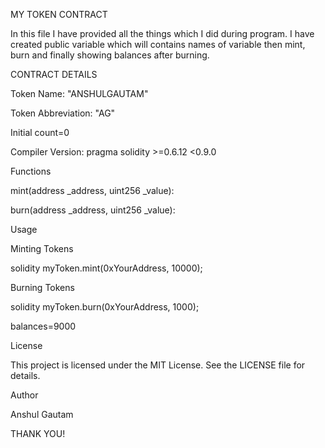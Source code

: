 MY TOKEN CONTRACT

In this file I have provided all the things which I did during program. I have created public variable which will contains names of variable then mint, burn and finally showing balances after burning.

CONTRACT DETAILS

Token Name: "ANSHULGAUTAM"

Token Abbreviation: "AG"

Initial count=0

Compiler Version: pragma solidity >=0.6.12 <0.9.0

Functions

mint(address _address, uint256 _value):

burn(address _address, uint256 _value):

Usage

Minting Tokens

solidity myToken.mint(0xYourAddress, 10000);

Burning Tokens

solidity myToken.burn(0xYourAddress, 1000);

balances=9000

License

This project is licensed under the MIT License. See the LICENSE file for details.

Author

Anshul Gautam

THANK YOU!
